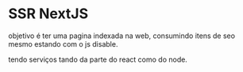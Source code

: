 # SSR NextJS

objetivo é ter uma pagina indexada na web, consumindo itens de seo mesmo estando com o js disable.

tendo serviços tando da parte do react como do node.